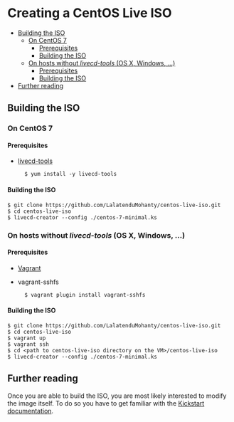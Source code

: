 <a name="creating-a-centos-live-iso"></a>
# Creating a CentOS Live ISO

<!-- MarkdownTOC -->

- [Building the ISO](#building-the-iso)
	- [On CentOS 7](#on-centos-7)
		- [Prerequisites](#prerequisites)
		- [Building the ISO](#building-the-iso-1)
	- [On hosts without _livecd-tools_ \(OS X, Windows, ...\)](#on-hosts-without-livecd-tools-os-x-windows-)
		- [Prerequisites](#prerequisites-1)
		- [Building the ISO](#building-the-iso-2)
- [Further reading](#further-reading)

<!-- /MarkdownTOC -->

<a name="building-the-iso"></a>
## Building the ISO

<a name="on-centos-7"></a>
### On CentOS 7

<a name="prerequisites"></a>
#### Prerequisites

* [livecd-tools](https://github.com/rhinstaller/livecd-tools)

        $ yum install -y livecd-tools

<a name="building-the-iso-1"></a>
#### Building the ISO

```
$ git clone https://github.com/LalatenduMohanty/centos-live-iso.git
$ cd centos-live-iso
$ livecd-creator --config ./centos-7-minimal.ks
```

<a name="on-hosts-without-livecd-tools-os-x-windows-"></a>
### On hosts without _livecd-tools_ (OS X, Windows, ...)

<a name="prerequisites-1"></a>
#### Prerequisites

* [Vagrant](https://www.vagrantup.com/)
* vagrant-sshfs

        $ vagrant plugin install vagrant-sshfs

<a name="building-the-iso-2"></a>
#### Building the ISO

```
$ git clone https://github.com/LalatenduMohanty/centos-live-iso.git
$ cd centos-live-iso
$ vagrant up
$ vagrant ssh
$ cd <path to centos-live-iso directory on the VM>/centos-live-iso
$ livecd-creator --config ./centos-7-minimal.ks
```

<a name="further-reading"></a>
## Further reading

Once you are able to build the ISO, you are most likely interested to modify the
image itself. To do so you have to get familiar with the [Kickstart documentation](https://github.com/rhinstaller/pykickstart/blob/master/docs/kickstart-docs.rst).



